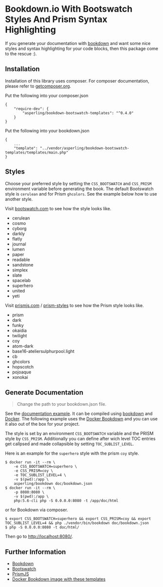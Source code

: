 # Bookdown.io With Bootswatch Styles And Prism Syntax Highlighting

If you generate your documentation with [bookdown](http://bookdown.io/) and want some nice styles and syntax highlighting 
for your code blocks, then this package come to the rescue :).

## Installation
Installation of this library uses composer. For composer documentation, please refer to
[getcomposer.org](http://getcomposer.org/).

Put the following into your composer.json

    {
        "require-dev": {
            "asperling/bookdown-bootswatch-templates": "^0.4.0"
        }
    }

Put the following into your bookdown.json

```
{
    ...
    "template": "../vendor/asperling/bookdown-bootswatch-templates/templates/main.php"
}
```

## Styles
Choose your preferred style by setting the `CSS_BOOTSWATCH` and `CSS_PRISM` environment variable before generating the book. 
The default Bootswatch style is `cerulean` and for Prism `ghcolors`. See the example below how to use another style.

Visit [bootswatch.com](https://bootswatch.com/) to see how the style looks like.

* cerulean
* cosmo
* cyborg
* darkly
* flatly
* journal
* lumen
* paper
* readable
* sandstone
* simplex
* slate
* spacelab
* superhero
* united
* yeti

Visit [prismjs.com](http://prismjs.com/) / [prism-styles](https://github.com/PrismJS/prism-themes) to see how the Prism style looks like.

* prism
* dark
* funky
* okaidia
* twilight
* coy
* atom-dark
* base16-ateliersulphurpool.light
* cb
* ghcolors
* hopscotch
* pojoaque
* xonokai

## Generate Documentation

> Change the path to your bookdown.json file.

See the [documentation example](https://github.com/asperling/bookdown-bootswatch-templates-example). It can be compiled 
using [bookdown](http://bookdown.io) and [Docker](https://www.docker.com/).
The following example uses the [Docker Bookdown](https://hub.docker.com/r/sandrokeil/bookdown/) and you can use it also
out of the box for your project.

The style is set by an environment `CSS_BOOTSWATCH` variable and the PRISM style by `CSS_PRISM`. Additionally you can define after wich level TOC entries get callpsed and made collapsible by setting `TOC_SUBLIST_LEVEL`.

Here is an example for the `superhero` style with the prism `coy` style.

```console
$ docker run -it --rm \
    -e CSS_BOOTSWATCH=superhero \
    -e CSS_PRISM=coy \
    -e TOC_SUBLIST_LEVEL=4 \
    -v $(pwd):/app \
    asperling/bookdown doc/bookdown.json
$ docker run -it --rm \
    -p 8080:8080 \
    -v $(pwd):/app \
    php:5.6-cli php -S 0.0.0.0:8080 -t /app/doc/html
```

or for Bookdown via composer.

```console
$ export CSS_BOOTSWATCH=superhero && export CSS_PRISM=coy && export TOC_SUBLIST_LEVEL=4 && php ./vendor/bin/bookdown doc/bookdown.json
$ php -S 0.0.0.0:8080 -t doc/html/
```

Then go to [http://localhost:8080/](http://localhost:8080/).

## Further Information

* [Bookdown](https://github.com/bookdown/Bookdown.Bookdown)
* [Bootswatch](https://bootswatch.com/)
* [PrismJS](http://prismjs.com/)
* [Docker Bookdown image with these templates](https://hub.docker.com/r/sandrokeil/bookdown/)
